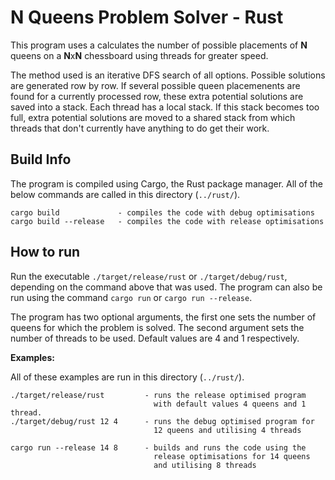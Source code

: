 # N Queens Problem Solver - Rust
This program uses a calculates the number of possible placements of **N** queens on a **N**x**N** chessboard using threads for greater speed.

The method used is an iterative DFS search of all options. Possible solutions are generated row by row. If several possible queen placemenents are found for a currently processed row, these extra potential solutions are saved into a stack. Each thread has a local stack. If this stack becomes too full, extra potential solutions are moved to a shared stack from which threads that don't currently have anything to do get their work.

## Build Info

The program is compiled using Cargo, the Rust package manager. All of the below commands are called in this directory (`../rust/`).

    cargo build             - compiles the code with debug optimisations
    cargo build --release   - compiles the code with release optimisations

## How to run

Run the executable `./target/release/rust` or `./target/debug/rust`, depending on the command above that was used. 
The program can also be run using the command `cargo run` or `cargo run --release`.

The program has two optional arguments, the first one sets the number of queens for which the problem is solved. The second argument sets the number of threads to be used. Default values are 4 and 1 respectively.

**Examples:**

All of these examples are run in this directory (`../rust/`).

    ./target/release/rust         - runs the release optimised program
                                    with default values 4 queens and 1 thread.
    ./target/debug/rust 12 4      - runs the debug optimised program for
                                    12 queens and utilising 4 threads

    cargo run --release 14 8      - builds and runs the code using the 
                                    release optimisations for 14 queens 
                                    and utilising 8 threads


